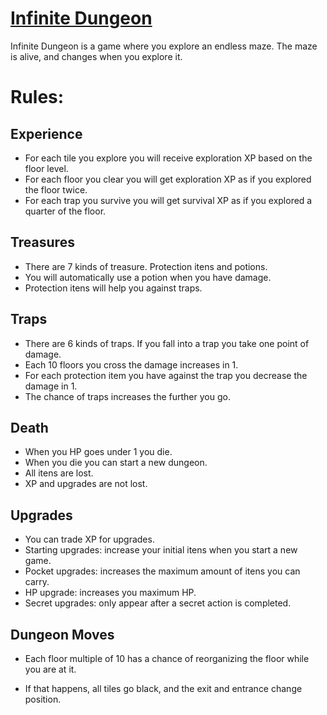 # [Infinite Dungeon]
Infinite Dungeon is a game where you explore an endless maze. The maze is alive, and changes when you explore it. 

# Rules:
## Experience
- For each tile you explore you will receive exploration XP based on the floor level.
- For each floor you clear you will get exploration XP as if you explored the floor twice. 
- For each trap you survive you will get survival XP as if you explored a quarter of the floor.

## Treasures
- There are 7 kinds of treasure. Protection itens and potions. 
- You will automatically use a potion when you have damage.
- Protection itens will help you against traps. 

## Traps
- There are 6 kinds of traps. If you fall into a trap you take one point of damage. 
- Each 10 floors you cross the damage increases in 1. 
- For each protection item you have against the trap you decrease the damage in 1. 
- The chance of traps increases the further you go. 

## Death
- When you HP goes under 1 you die. 
- When you die you can start a new dungeon. 
- All itens are lost. 
- XP and upgrades are not lost. 

## Upgrades
- You can trade XP for upgrades. 
- Starting upgrades: increase your initial itens when you start a new game. 
- Pocket upgrades: increases the maximum amount of itens you can carry. 
- HP upgrade: increases you maximum HP. 
- Secret upgrades: only appear after a secret action is completed. 

## Dungeon Moves
- Each floor multiple of 10 has a chance of reorganizing the floor while you are at it. 
- If that happens, all tiles go black, and the exit and entrance change position. 

  [Infinite Dungeon]: <https://vinnyambesek.github.io/infiniteDungeon/>